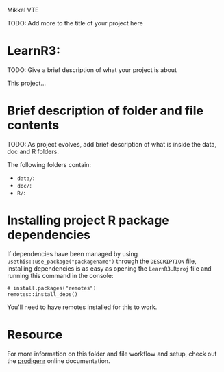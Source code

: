 Mikkel 
VTE

TODO: Add more to the title of your project here

# LearnR3:

TODO: Give a brief description of what your project is about

This project...

# Brief description of folder and file contents

TODO: As project evolves, add brief description of what is inside the data, doc and R folders.

The following folders contain:

- `data/`:
- `doc/`:
- `R/`:

# Installing project R package dependencies

If dependencies have been managed by using `usethis::use_package("packagename")`
through the `DESCRIPTION` file, installing dependencies is as easy as opening the
`LearnR3.Rproj` file and running this command in the console:

    # install.packages("remotes")
    remotes::install_deps()

You'll need to have remotes installed for this to work.

# Resource

For more information on this folder and file workflow and setup, check
out the [prodigenr](https://rostools.github.io/prodigenr) online
documentation.
